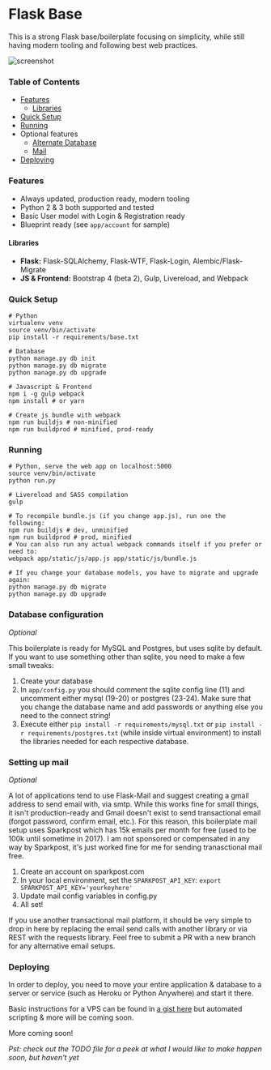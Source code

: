# Flask Base

This is a strong Flask base/boilerplate focusing on simplicity, while still having modern tooling and following best web practices.

![screenshot](https://mcescalante.com/flask-base.jpg)

### Table of Contents

- [Features](#features)
    - [Libraries](#libraries)
- [Quick Setup](#quick-setup)
- [Running](#running)
- Optional features
    - [Alternate Database](#database-configuration)
    - [Mail](#setting-up-mail)
- [Deploying](#deploying)


### Features

- Always updated, production ready, modern tooling
- Python 2 & 3 both supported and tested
- Basic User model with Login & Registration ready
- Blueprint ready (see `app/account` for sample)

#### Libraries

- **Flask:** Flask-SQLAlchemy, Flask-WTF, Flask-Login, Alembic/Flask-Migrate
- **JS & Frontend:** Bootstrap 4 (beta 2), Gulp, Livereload, and Webpack

### Quick Setup

```shell
# Python
virtualenv venv
source venv/bin/activate
pip install -r requirements/base.txt

# Database
python manage.py db init
python manage.py db migrate
python manage.py db upgrade

# Javascript & Frontend
npm i -g gulp webpack
npm install # or yarn

# Create js bundle with webpack
npm run buildjs # non-minified
npm run buildprod # minified, prod-ready
```

### Running

```shell
# Python, serve the web app on localhost:5000
source venv/bin/activate
python run.py

# Livereload and SASS compilation
gulp

# To recompile bundle.js (if you change app.js), run one the following:
npm run buildjs # dev, unminified
npm run buildprod # prod, minified
# You can also run any actual webpack commands itself if you prefer or need to:
webpack app/static/js/app.js app/static/js/bundle.js

# If you change your database models, you have to migrate and upgrade again:
python manage.py db migrate
python manage.py db upgrade
```

### Database configuration
*Optional*

This boilerplate is ready for MySQL and Postgres, but uses sqlite by default. If you want to use something other than sqlite, you need to make a few small tweaks:

1. Create your database
2. In `app/config.py` you should comment the sqlite config line (11) and uncomment either mysql (19-20) or postgres (23-24). Make sure that you change the database name and add passwords or anything else you need to the connect string!
3. Execute either `pip install -r requirements/mysql.txt` or `pip install -r requirements/postgres.txt` (while inside virtual environment) to install the libraries needed for each respective database.

### Setting up mail
*Optional*

A lot of applications tend to use Flask-Mail and suggest creating a gmail address to send email with, via smtp. While this works fine for small things, it isn't production-ready and Gmail doesn't exist to send transactional email (forgot password, confirm email, etc.). For this reason, this boilerplate mail setup uses Sparkpost which has 15k emails per month for free (used to be 100k until sometime in 2017). I am not sponsored or compensated in any way by Sparkpost, it's just worked fine for me for sending tranasctional mail free.

1. Create an account on sparkpost.com
2. In your local environment, set the `SPARKPOST_API_KEY`:
    `export SPARKPOST_API_KEY='yourkeyhere'`
3. Update mail config variables in config.py 
4. All set!

If you use another transactional mail platform, it should be very simple to drop in here by replacing the email send calls with another library or via REST with the requests library. Feel free to submit a PR with a new branch for any alternative email setups.

### Deploying

In order to deploy, you need to move your entire application & database to a server or service (such as Heroku or Python Anywhere) and start it there.

Basic instructions for a VPS can be found in [a gist here](https://gist.github.com/mcescalante/5db616b9a826605f1df35f79b09cf6f6) but automated scripting & more will be coming soon.

More coming soon!

_Pst: check out the TODO file for a peek at what I would like to make happen soon, but haven't yet_